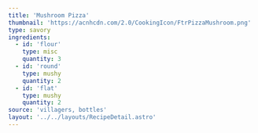 ```yaml
---
title: 'Mushroom Pizza'
thumbnail: 'https://acnhcdn.com/2.0/CookingIcon/FtrPizzaMushroom.png'
type: savory
ingredients:
  - id: 'flour'
    type: misc
    quantity: 3
  - id: 'round'
    type: mushy
    quantity: 2
  - id: 'flat'
    type: mushy
    quantity: 2
source: 'villagers, bottles'
layout: '../../layouts/RecipeDetail.astro'
---
```

